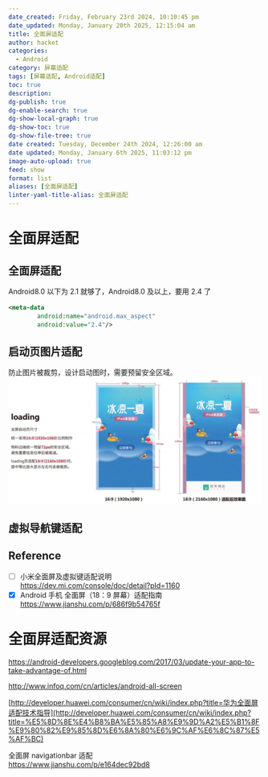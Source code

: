 ```yaml
---
date_created: Friday, February 23rd 2024, 10:10:45 pm
date_updated: Monday, January 20th 2025, 12:15:04 am
title: 全面屏适配
author: hacket
categories:
  - Android
category: 屏幕适配
tags: [屏幕适配, Android适配]
toc: true
description: 
dg-publish: true
dg-enable-search: true
dg-show-local-graph: true
dg-show-toc: true
dg-show-file-tree: true
date created: Tuesday, December 24th 2024, 12:26:00 am
date updated: Monday, January 6th 2025, 11:03:12 pm
image-auto-upload: true
feed: show
format: list
aliases: [全面屏适配]
linter-yaml-title-alias: 全面屏适配
---
```


# 全面屏适配

## 全面屏适配

Android8.0 以下为 2.1 就够了，Android8.0 及以上，要用 2.4 了

```xml
<meta-data
        android:name="android.max_aspect"
        android:value="2.4"/>
```

## 启动页图片适配

防止图片被裁剪，设计启动图时，需要预留安全区域。<br />![](https://raw.githubusercontent.com/hacket/ObsidianOSS/master/obsidian/1688484668865-f236f178-1fc1-437d-90b4-a0f86f44f119.png)

## 虚拟导航键适配

## Reference

- [ ] 小米全面屏及虚拟键适配说明<br /><https://dev.mi.com/console/doc/detail?pId=1160>
- [x] Android 手机 全面屏（18：9 屏幕）适配指南<br /><https://www.jianshu.com/p/686f9b54765f>

# 全面屏适配资源

<https://android-developers.googleblog.com/2017/03/update-your-app-to-take-advantage-of.html>

<http://www.infoq.com/cn/articles/android-all-screen>

[http://developer.huawei.com/consumer/cn/wiki/index.php?title=华为全面屏适配技术指导](http://developer.huawei.com/consumer/cn/wiki/index.php?title=%E5%8D%8E%E4%B8%BA%E5%85%A8%E9%9D%A2%E5%B1%8F%E9%80%82%E9%85%8D%E6%8A%80%E6%9C%AF%E6%8C%87%E5%AF%BC)

全面屏 navigationbar 适配<br /><https://www.jianshu.com/p/e164dec92bd8>
